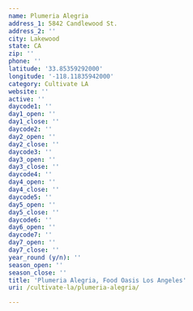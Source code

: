 ```yaml
---
name: Plumeria Alegria
address_1: 5842 Candlewood St.
address_2: ''
city: Lakewood
state: CA
zip: ''
phone: ''
latitude: '33.85359292000'
longitude: '-118.11835942000'
category: Cultivate LA
website: ''
active: ''
daycode1: ''
day1_open: ''
day1_close: ''
daycode2: ''
day2_open: ''
day2_close: ''
daycode3: ''
day3_open: ''
day3_close: ''
daycode4: ''
day4_open: ''
day4_close: ''
daycode5: ''
day5_open: ''
day5_close: ''
daycode6: ''
day6_open: ''
daycode7: ''
day7_open: ''
day7_close: ''
year_round (y/n): ''
season_open: ''
season_close: ''
title: 'Plumeria Alegria, Food Oasis Los Angeles'
uri: /cultivate-la/plumeria-alegria/

---
```

